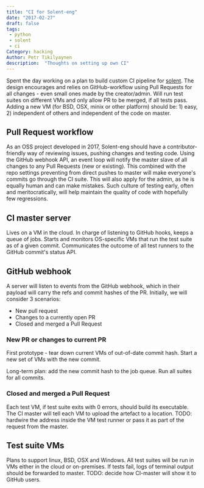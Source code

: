 ```yaml
---
title: "CI for Solent-eng"
date: "2017-02-27"
draft: false
tags: 
 - python
 - solent
 - ci
Category: hacking
Author: Petr Tikilyaynen
description:  "Thoughts on setting up own CI"
---
```


Spent the day working on a plan to build custom CI pipeline for [solent](https://github.com/solent-eng/solent). The design encourages and relies on GitHub-workflow using Pull Requests for all changes - even small ones made by the creator/admin. Will run test suites on different VMs and only allow PR to be merged, if all tests pass. Adding a new VM (for BSD, OSX, minix or other platform) should be: 1) easy, 2) independent of others and independent of the code on master.


## Pull Request workflow

As an OSS project developed in 2017, Solent-eng should have a contributor-friendly way of reviewing issues, pushing changes and testing code. Using the GitHub webhook API, an event loop will notify the master slave of all changes to any Pull Requests (new or existing). This combined with the repo settings preventing from direct pushes to master will make everyone's commits go through the CI suite. This will also apply for the admin, as he is equally human and can make mistakes. Such culture of testing early, often and meritocratically, will help maintain the quality of code with hopefully few regressions. 


## CI master server

Lives on a VM in the cloud. In charge of listening to GitHub hooks, keeps a queue of jobs. Starts and monitors OS-specific VMs that run the test suite as of a given commit. Communicates the outcome of all test runners to the GitHub commit's status API.

## GitHub webhook

A server will listen to events from the GitHub webhook, which in their payload will carry the refs and commit hashes of the PR. Initially, we will consider 3 scenarios:

  * New pull request
  * Changes to a currently open PR
  * Closed and merged a Pull Request
  
### New PR or changes to current PR

First prototype - tear down current VMs of out-of-date commit hash. Start a new set of VMs with the new commit.

Long-term plan: add the new commit hash to the job queue. Run all suites for all commits. 

### Closed and merged a Pull Request

Each test VM, if test suite exits with 0 errors, should build its executable. The CI master will tell each VM to upload the artefact to a location. TODO: hardwire the address inside the VM test runner or pass it as part of the request from the master.


## Test suite VMs

Plans to support linux, BSD, OSX and Windows. All test suites will be run in VMs either in the cloud or on-premises. If tests fail, logs of terminal output should be forwarded to master. TODO: decide how CI-master will show it to GitHub users.
